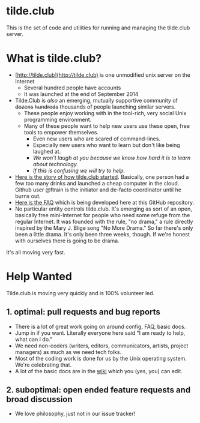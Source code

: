 tilde.club
==========

This is the set of code and utilities for running and managing the
tilde.club server.

# What is tilde.club?
- [http://tilde.club](http://tilde.club) is one unmodified unix server on the Internet
  - Several hundred people have accounts
  - It was launched at the end of September 2014
- Tilde.Club is *also* an emerging, mutually supportive community of <del>dozens</del> <del>hundreds</del> thousands of people launching similar servers.
  - These people enjoy working with in the tool-rich, very social Unix programming environment. 
  - Many of these people want to help new users use these open, free tools to empower themselves. 
    - Even new users who are scared of command-lines. 
    - Especially new users who want to learn but don't like being laughed at. 
    - _We won't laugh at you because we know how hard it is to learn about technology._
    - _If this is confusing we will try to help._
- [Here is the story of how tilde.club started](https://medium.com/message/tilde-club-i-had-a-couple-drinks-and-woke-up-with-1-000-nerds-a8904f0a2ebf). Basically, one person had a few too many drinks and launched a cheap computer in the cloud. Github user @ftrain is the initiator and de-facto coordinator until he burns out.
- [Here is the FAQ](http://tilde.club/~faq/) which is being developed here at this GitHub repository.
- No particular entity controls tilde.club. It's emerging as sort of an open, basically free mini-Internet for people who need some refuge from the regular Internet. It was founded with the rule, "no drama," a rule directly inspired by the  Mary J. Blige song  "No More Drama." So far there's only been a little drama. It's only been three weeks, though. If we're honest with ourselves there is going to be drama.

It's all moving very fast.

# Help Wanted
Tilde.club is moving very quickly and is 100% volunteer led.

## 1. optimal: pull requests and bug reports
- There is a lot of great work going on around config, FAQ, basic docs.
- Jump in if you want. Literally everyone here said "I am ready to help, what can I do."
- We need non-coders  (writers, editors, communicators, artists, project managers) as much as we need tech folks.
- Most of the coding work is done for us by the Unix operating system. We're celebrating that.
- A lot of the basic docs are in the [wiki](https://github.com/tildeclub/tilde.club/wiki) which you (yes, you) can edit.

## 2. suboptimal: open ended feature requests and broad discussion
- We love philosophy, just not in our issue tracker!
